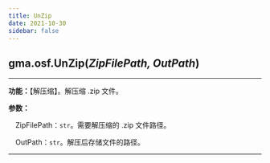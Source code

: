 ```yaml
---
title: UnZip
date: 2021-10-30
sidebar: false
---
```


##  gma.osf.**UnZip**(*ZipFilePath,  OutPath*)

---

**功能：**【解压缩】。解压缩 .zip 文件。

**参数：** 

&emsp;ZipFilePath：`str`。需要解压缩的 .zip 文件路径。

&emsp;OutPath：`str`。解压后存储文件的路径。

---

